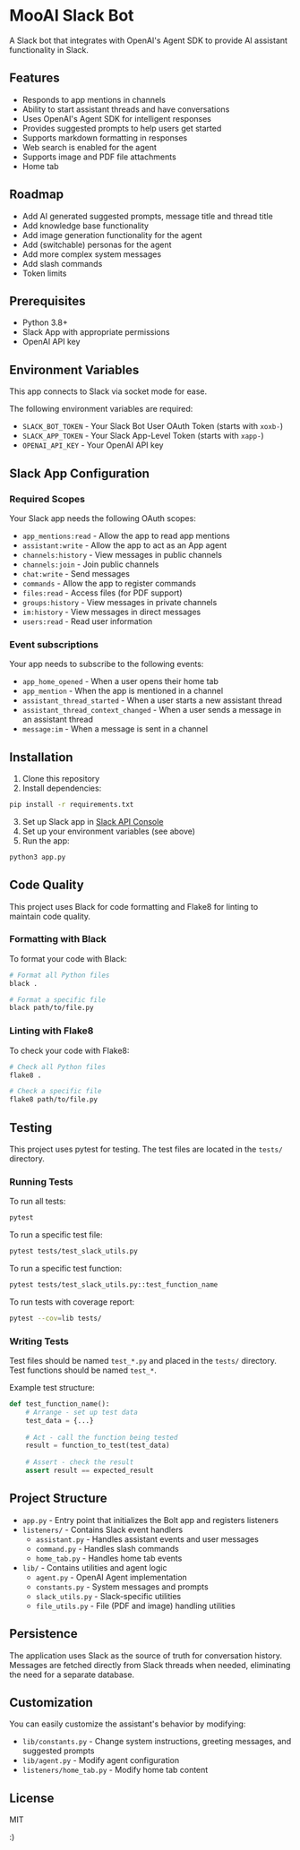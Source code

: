 # MooAI Slack Bot

A Slack bot that integrates with OpenAI's Agent SDK to provide AI assistant functionality in Slack.

## Features

- Responds to app mentions in channels
- Ability to start assistant threads and have conversations
- Uses OpenAI's Agent SDK for intelligent responses
- Provides suggested prompts to help users get started
- Supports markdown formatting in responses
- Web search is enabled for the agent
- Supports image and PDF file attachments
- Home tab

## Roadmap

- Add AI generated suggested prompts, message title and thread title
- Add knowledge base functionality
- Add image generation functionality for the agent
- Add (switchable) personas for the agent
- Add more complex system messages
- Add slash commands
- Token limits

## Prerequisites

- Python 3.8+
- Slack App with appropriate permissions
- OpenAI API key

## Environment Variables

This app connects to Slack via socket mode for ease.

The following environment variables are required:

- `SLACK_BOT_TOKEN` - Your Slack Bot User OAuth Token (starts with `xoxb-`)
- `SLACK_APP_TOKEN` - Your Slack App-Level Token (starts with `xapp-`)
- `OPENAI_API_KEY` - Your OpenAI API key

## Slack App Configuration

### Required Scopes

Your Slack app needs the following OAuth scopes:

- `app_mentions:read` - Allow the app to read app mentions
- `assistant:write` - Allow the app to act as an App agent
- `channels:history` - View messages in public channels
- `channels:join` - Join public channels
- `chat:write` - Send messages
- `commands` - Allow the app to register commands
- `files:read` - Access files (for PDF support)
- `groups:history` - View messages in private channels
- `im:history` - View messages in direct messages
- `users:read` - Read user information

### Event subscriptions

Your app needs to subscribe to the following events:

- `app_home_opened` - When a user opens their home tab
- `app_mention` - When the app is mentioned in a channel
- `assistant_thread_started` - When a user starts a new assistant thread
- `assistant_thread_context_changed` - When a user sends a message in an assistant thread
- `message:im` - When a message is sent in a channel

## Installation

1. Clone this repository
2. Install dependencies:

```bash
pip install -r requirements.txt
```

3. Set up Slack app in [Slack API Console](https://api.slack.com/apps)
4. Set up your environment variables (see above)
5. Run the app:

```bash
python3 app.py
```

## Code Quality

This project uses Black for code formatting and Flake8 for linting to maintain code quality.

### Formatting with Black

To format your code with Black:

```bash
# Format all Python files
black .

# Format a specific file
black path/to/file.py
```

### Linting with Flake8

To check your code with Flake8:

```bash
# Check all Python files
flake8 .

# Check a specific file
flake8 path/to/file.py
```

## Testing

This project uses pytest for testing. The test files are located in the `tests/` directory.

### Running Tests

To run all tests:

```bash
pytest
```

To run a specific test file:

```bash
pytest tests/test_slack_utils.py
```

To run a specific test function:

```bash
pytest tests/test_slack_utils.py::test_function_name
```

To run tests with coverage report:

```bash
pytest --cov=lib tests/
```

### Writing Tests

Test files should be named `test_*.py` and placed in the `tests/` directory. Test functions should be named `test_*`.

Example test structure:

```python
def test_function_name():
    # Arrange - set up test data
    test_data = {...}
    
    # Act - call the function being tested
    result = function_to_test(test_data)
    
    # Assert - check the result
    assert result == expected_result
```

## Project Structure

- `app.py` - Entry point that initializes the Bolt app and registers listeners
- `listeners/` - Contains Slack event handlers
  - `assistant.py` - Handles assistant events and user messages
  - `command.py` - Handles slash commands
  - `home_tab.py` - Handles home tab events
- `lib/` - Contains utilities and agent logic
  - `agent.py` - OpenAI Agent implementation
  - `constants.py` - System messages and prompts
  - `slack_utils.py` - Slack-specific utilities
  - `file_utils.py` - File (PDF and image) handling utilities

## Persistence

The application uses Slack as the source of truth for conversation history. Messages are fetched directly from Slack threads when needed, eliminating the need for a separate database.

## Customization

You can easily customize the assistant's behavior by modifying:

- `lib/constants.py` - Change system instructions, greeting messages, and suggested prompts
- `lib/agent.py` - Modify agent configuration
- `listeners/home_tab.py` - Modify home tab content

## License

MIT

:)
